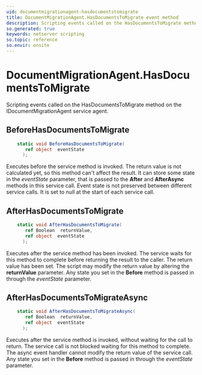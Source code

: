 ```yaml
---
uid: documentmigrationagent-hasdocumentstomigrate
title: DocumentMigrationAgent.HasDocumentsToMigrate event method
description: Scripting events called on the HasDocumentsToMigrate method on the DocumentMigrationAgent service agent.
so.generated: true
keywords: netserver scripting
so.topic: reference
so.envir: onsite
---
```

# DocumentMigrationAgent.HasDocumentsToMigrate

Scripting events called on the <see cref='M:IDocumentMigrationAgent.HasDocumentsToMigrate'>HasDocumentsToMigrate</see> method on the <see cref='IDocumentMigrationAgent'>IDocumentMigrationAgent</see>  service agent.

## BeforeHasDocumentsToMigrate
```cs
    static void BeforeHasDocumentsToMigrate(
       ref object  eventState
      );
```
Executes before the service method is invoked.
The return value is not calculated yet, so this method can't affect the result.
It can store some state in the *eventState* parameter, that is passed to the **After** and **AfterAsync** methods in this service call.
Event state is not preserved between different service calls. It is set to null at the start of each service call.
## AfterHasDocumentsToMigrate
```cs
    static void AfterHasDocumentsToMigrate(
       ref Boolean  returnValue,
       ref object  eventState
      );
```
Executes after the service method has been invoked. The service waits for this method to complete before returning the result to the caller.
The return value has been set. The script may modify the return value by altering the **returnValue** parameter.
Any state you set in the **Before** method is passed in through the *eventState* parameter.
## AfterHasDocumentsToMigrateAsync
```cs
    static void AfterHasDocumentsToMigrateAsync(
       ref Boolean  returnValue,
       ref object  eventState
      );
```
Executes after the service method is invoked, without waiting for the call to return.
The service call is not blocked waiting for this method to complete.
The async event handler cannot modify the return value of the service call.
Any state you set in the **Before** method is passed in through the *eventState* parameter.

